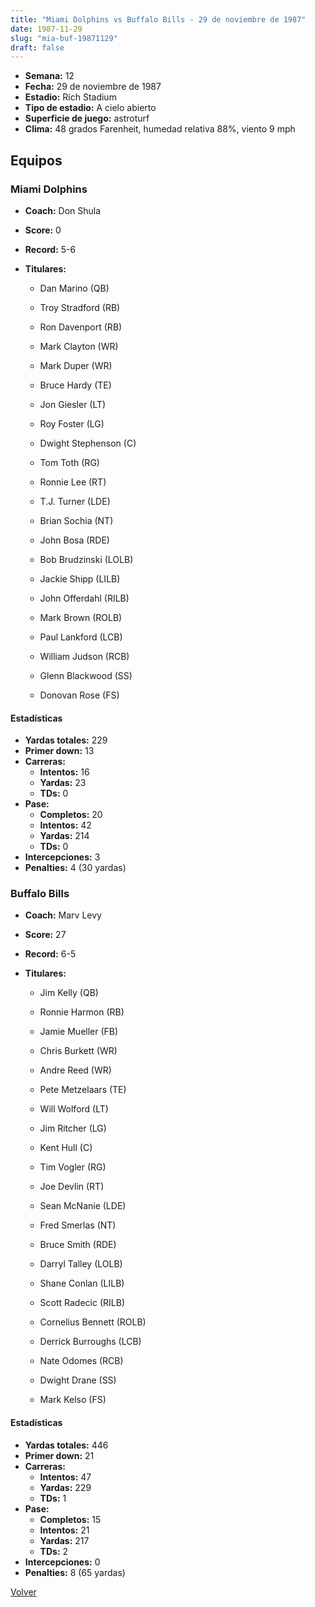 ```yaml
---
title: "Miami Dolphins vs Buffalo Bills - 29 de noviembre de 1987"
date: 1987-11-29
slug: "mia-buf-19871129"
draft: false
---
```


- **Semana:** 12
- **Fecha:** 29 de noviembre de 1987
- **Estadio:** Rich Stadium
- **Tipo de estadio:** A cielo abierto
- **Superficie de juego:** astroturf
- **Clima:** 48 grados Farenheit, humedad relativa 88%, viento 9 mph

## Equipos


### Miami Dolphins
* **Coach:** Don Shula
* **Score:** 0
* **Record:** 5-6
* **Titulares:** 

  * Dan Marino (QB) 

  * Troy Stradford (RB) 

  * Ron Davenport (RB) 

  * Mark Clayton (WR) 

  * Mark Duper (WR) 

  * Bruce Hardy (TE) 

  * Jon Giesler (LT) 

  * Roy Foster (LG) 

  * Dwight Stephenson (C) 

  * Tom Toth (RG) 

  * Ronnie Lee (RT) 

  * T.J. Turner (LDE) 

  * Brian Sochia (NT) 

  * John Bosa (RDE) 

  * Bob Brudzinski (LOLB) 

  * Jackie Shipp (LILB) 

  * John Offerdahl (RILB) 

  * Mark Brown (ROLB) 

  * Paul Lankford (LCB) 

  * William Judson (RCB) 

  * Glenn Blackwood (SS) 

  * Donovan Rose (FS) 

#### Estadísticas
* **Yardas totales:** 229
* **Primer down:** 13
* **Carreras:**
  * **Intentos:** 16
  * **Yardas:** 23
  * **TDs:** 0
* **Pase:**
  * **Completos:** 20
  * **Intentos:** 42
  * **Yardas:** 214
  * **TDs:** 0
* **Intercepciones:** 3
* **Penalties:** 4 (30 yardas)

### Buffalo Bills
* **Coach:** Marv Levy
* **Score:** 27
* **Record:** 6-5
* **Titulares:** 

  * Jim Kelly (QB) 

  * Ronnie Harmon (RB) 

  * Jamie Mueller (FB) 

  * Chris Burkett (WR) 

  * Andre Reed (WR) 

  * Pete Metzelaars (TE) 

  * Will Wolford (LT) 

  * Jim Ritcher (LG) 

  * Kent Hull (C) 

  * Tim Vogler (RG) 

  * Joe Devlin (RT) 

  * Sean McNanie (LDE) 

  * Fred Smerlas (NT) 

  * Bruce Smith (RDE) 

  * Darryl Talley (LOLB) 

  * Shane Conlan (LILB) 

  * Scott Radecic (RILB) 

  * Cornelius Bennett (ROLB) 

  * Derrick Burroughs (LCB) 

  * Nate Odomes (RCB) 

  * Dwight Drane (SS) 

  * Mark Kelso (FS) 

#### Estadísticas
* **Yardas totales:** 446
* **Primer down:** 21
* **Carreras:**
  * **Intentos:** 47
  * **Yardas:** 229
  * **TDs:** 1
* **Pase:**
  * **Completos:** 15
  * **Intentos:** 21
  * **Yardas:** 217
  * **TDs:** 2
* **Intercepciones:** 0
* **Penalties:** 8 (65 yardas)


[Volver](/historia/1987)
